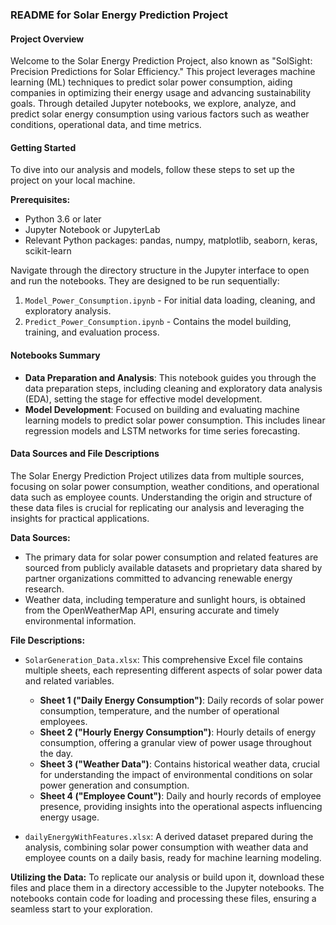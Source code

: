 ### README for Solar Energy Prediction Project

#### Project Overview
Welcome to the Solar Energy Prediction Project, also known as "SolSight: Precision Predictions for Solar Efficiency." This project leverages machine learning (ML) techniques to predict solar power consumption, aiding companies in optimizing their energy usage and advancing sustainability goals. Through detailed Jupyter notebooks, we explore, analyze, and predict solar energy consumption using various factors such as weather conditions, operational data, and time metrics.

#### Getting Started

To dive into our analysis and models, follow these steps to set up the project on your local machine.

**Prerequisites:**
- Python 3.6 or later
- Jupyter Notebook or JupyterLab
- Relevant Python packages: pandas, numpy, matplotlib, seaborn, keras, scikit-learn

Navigate through the directory structure in the Jupyter interface to open and run the notebooks. They are designed to be run sequentially:

1. `Model_Power_Consumption.ipynb` - For initial data loading, cleaning, and exploratory analysis.
2. `Predict_Power_Consumption.ipynb` - Contains the model building, training, and evaluation process.

#### Notebooks Summary

- **Data Preparation and Analysis**: This notebook guides you through the data preparation steps, including cleaning and exploratory data analysis (EDA), setting the stage for effective model development.
- **Model Development**: Focused on building and evaluating machine learning models to predict solar power consumption. This includes linear regression models and LSTM networks for time series forecasting.

#### Data Sources and File Descriptions

The Solar Energy Prediction Project utilizes data from multiple sources, focusing on solar power consumption, weather conditions, and operational data such as employee counts. Understanding the origin and structure of these data files is crucial for replicating our analysis and leveraging the insights for practical applications.

**Data Sources:**
- The primary data for solar power consumption and related features are sourced from publicly available datasets and proprietary data shared by partner organizations committed to advancing renewable energy research.
- Weather data, including temperature and sunlight hours, is obtained from the OpenWeatherMap API, ensuring accurate and timely environmental information.

**File Descriptions:**
- `SolarGeneration_Data.xlsx`: This comprehensive Excel file contains multiple sheets, each representing different aspects of solar power data and related variables.
  - **Sheet 1 ("Daily Energy Consumption")**: Daily records of solar power consumption, temperature, and the number of operational employees.
  - **Sheet 2 ("Hourly Energy Consumption")**: Hourly details of energy consumption, offering a granular view of power usage throughout the day.
  - **Sheet 3 ("Weather Data")**: Contains historical weather data, crucial for understanding the impact of environmental conditions on solar power generation and consumption.
  - **Sheet 4 ("Employee Count")**: Daily and hourly records of employee presence, providing insights into the operational aspects influencing energy usage.

- `dailyEnergyWithFeatures.xlsx`: A derived dataset prepared during the analysis, combining solar power consumption with weather data and employee counts on a daily basis, ready for machine learning modeling.

**Utilizing the Data:**
To replicate our analysis or build upon it, download these files and place them in a directory accessible to the Jupyter notebooks. The notebooks contain code for loading and processing these files, ensuring a seamless start to your exploration.

